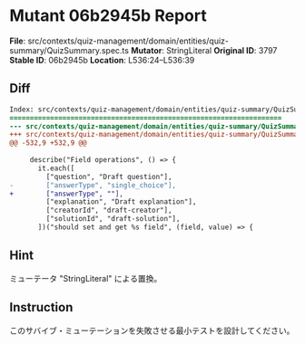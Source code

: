 # Mutant 06b2945b Report

**File**: src/contexts/quiz-management/domain/entities/quiz-summary/QuizSummary.spec.ts
**Mutator**: StringLiteral
**Original ID**: 3797
**Stable ID**: 06b2945b
**Location**: L536:24–L536:39

## Diff

```diff
Index: src/contexts/quiz-management/domain/entities/quiz-summary/QuizSummary.spec.ts
===================================================================
--- src/contexts/quiz-management/domain/entities/quiz-summary/QuizSummary.spec.ts	original
+++ src/contexts/quiz-management/domain/entities/quiz-summary/QuizSummary.spec.ts	mutated #3797
@@ -532,9 +532,9 @@
 
     describe("Field operations", () => {
       it.each([
         ["question", "Draft question"],
-        ["answerType", "single_choice"],
+        ["answerType", ""],
         ["explanation", "Draft explanation"],
         ["creatorId", "draft-creator"],
         ["solutionId", "draft-solution"],
       ])("should set and get %s field", (field, value) => {
```

## Hint

ミューテータ "StringLiteral" による置換。

## Instruction

このサバイブ・ミューテーションを失敗させる最小テストを設計してください。
